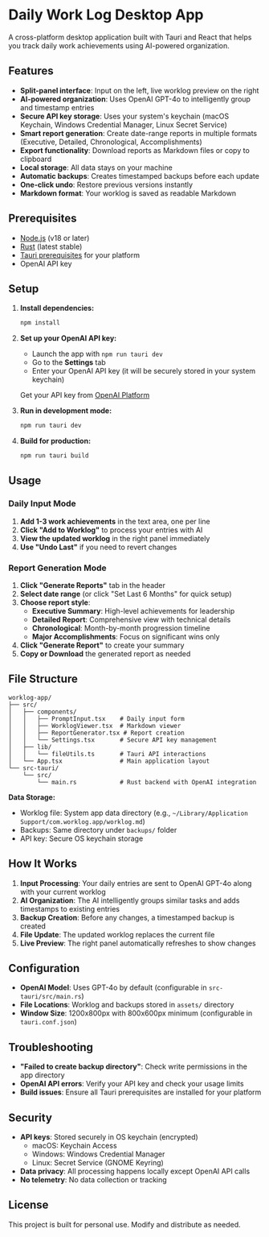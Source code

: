 # Daily Work Log Desktop App

A cross-platform desktop application built with Tauri and React that helps you track daily work achievements using AI-powered organization.

## Features

- **Split-panel interface**: Input on the left, live worklog preview on the right
- **AI-powered organization**: Uses OpenAI GPT-4o to intelligently group and timestamp entries
- **Secure API key storage**: Uses your system's keychain (macOS Keychain, Windows Credential Manager, Linux Secret Service)
- **Smart report generation**: Create date-range reports in multiple formats (Executive, Detailed, Chronological, Accomplishments)
- **Export functionality**: Download reports as Markdown files or copy to clipboard
- **Local storage**: All data stays on your machine
- **Automatic backups**: Creates timestamped backups before each update
- **One-click undo**: Restore previous versions instantly
- **Markdown format**: Your worklog is saved as readable Markdown

## Prerequisites

- [Node.js](https://nodejs.org/) (v18 or later)
- [Rust](https://rustup.rs/) (latest stable)
- [Tauri prerequisites](https://tauri.app/v1/guides/getting-started/prerequisites) for your platform
- OpenAI API key

## Setup

1. **Install dependencies:**
   ```bash
   npm install
   ```

2. **Set up your OpenAI API key:**
   - Launch the app with `npm run tauri dev`
   - Go to the **Settings** tab
   - Enter your OpenAI API key (it will be securely stored in your system keychain)
   
   Get your API key from [OpenAI Platform](https://platform.openai.com/api-keys)

3. **Run in development mode:**
   ```bash
   npm run tauri dev
   ```

4. **Build for production:**
   ```bash
   npm run tauri build
   ```

## Usage

### Daily Input Mode
1. **Add 1-3 work achievements** in the text area, one per line
2. **Click "Add to Worklog"** to process your entries with AI
3. **View the updated worklog** in the right panel immediately
4. **Use "Undo Last"** if you need to revert changes

### Report Generation Mode
1. **Click "Generate Reports"** tab in the header
2. **Select date range** (or click "Set Last 6 Months" for quick setup)
3. **Choose report style**:
   - **Executive Summary**: High-level achievements for leadership
   - **Detailed Report**: Comprehensive view with technical details
   - **Chronological**: Month-by-month progression timeline
   - **Major Accomplishments**: Focus on significant wins only
4. **Click "Generate Report"** to create your summary
5. **Copy or Download** the generated report as needed

## File Structure

```
worklog-app/
├── src/
│   ├── components/
│   │   ├── PromptInput.tsx    # Daily input form
│   │   ├── WorklogViewer.tsx  # Markdown viewer
│   │   ├── ReportGenerator.tsx # Report creation
│   │   └── Settings.tsx       # Secure API key management
│   ├── lib/
│   │   └── fileUtils.ts       # Tauri API interactions
│   └── App.tsx                # Main application layout
└── src-tauri/
    └── src/
        └── main.rs            # Rust backend with OpenAI integration
```

**Data Storage:**
- Worklog file: System app data directory (e.g., `~/Library/Application Support/com.worklog.app/worklog.md`)
- Backups: Same directory under `backups/` folder
- API key: Secure OS keychain storage

## How It Works

1. **Input Processing**: Your daily entries are sent to OpenAI GPT-4o along with your current worklog
2. **AI Organization**: The AI intelligently groups similar tasks and adds timestamps to existing entries
3. **Backup Creation**: Before any changes, a timestamped backup is created
4. **File Update**: The updated worklog replaces the current file
5. **Live Preview**: The right panel automatically refreshes to show changes

## Configuration

- **OpenAI Model**: Uses GPT-4o by default (configurable in `src-tauri/src/main.rs`)
- **File Locations**: Worklog and backups stored in `assets/` directory
- **Window Size**: 1200x800px with 800x600px minimum (configurable in `tauri.conf.json`)

## Troubleshooting

- **"Failed to create backup directory"**: Check write permissions in the app directory
- **OpenAI API errors**: Verify your API key and check your usage limits
- **Build issues**: Ensure all Tauri prerequisites are installed for your platform

## Security

- **API keys**: Stored securely in OS keychain (encrypted)
  - macOS: Keychain Access
  - Windows: Windows Credential Manager  
  - Linux: Secret Service (GNOME Keyring)
- **Data privacy**: All processing happens locally except OpenAI API calls
- **No telemetry**: No data collection or tracking

## License

This project is built for personal use. Modify and distribute as needed.